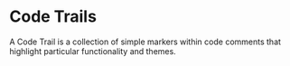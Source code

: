 Code Trails
==========

A Code Trail is a collection of simple markers within code comments that highlight particular functionality and themes.